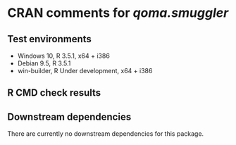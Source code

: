 # CRAN comments for _qoma.smuggler_

## Test environments
* Windows 10, R 3.5.1, x64 + i386
* Debian 9.5, R 3.5.1
* win-builder, R Under development, x64 + i386

## R CMD check results

    
## Downstream dependencies
There are currently no downstream dependencies for this package.